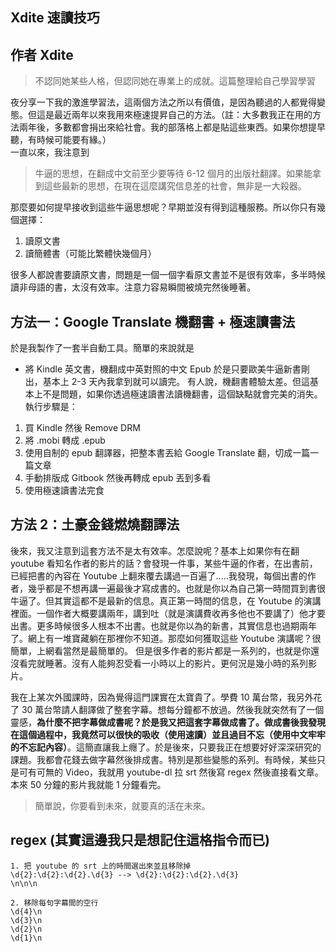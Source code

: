 ## Xdite 速讀技巧
## 作者 Xdite

> 不認同她某些人格，但認同她在專業上的成就。這篇整理給自己學習學習

夜分享一下我的激進學習法，這兩個方法之所以有價值，是因為聽過的人都覺得變態。但這是最近兩年以來我用來極速提昇自己的方法。（註：大多數我正在用的方法兩年後，多數都會捐出來給社會。我的部落格上都是貼這些東西。如果你想提早聽，有時候可能要有緣。）  
一直以來，我注意到

> 牛逼的思想，在翻成中文前至少要等待 6-12 個月的出版社翻譯。如果能拿到這些最新的思想，在現在這麼講究信息差的社會，無非是一大殺器。  

那麼要如何提早接收到這些牛逼思想呢？早期並沒有得到這種服務。所以你只有幾個選擇：
1. 讀原文書
2. 讀簡體書（可能比繁體快幾個月）

很多人都說書要讀原文書，問題是一個一個字看原文書並不是很有效率，多半時候讀非母語的書，太沒有效率。注意力容易瞬間被燒完然後睡著。
## 方法一：Google Translate 機翻書 + 極速讀書法
於是我製作了一套半自動工具。簡單的來說就是
* 將 Kindle 英文書，機翻成中英對照的中文 Epub
於是只要歐美牛逼新書剛出，基本上 2-3 天內我拿到就可以讀完。
有人說，機翻書體驗太差。但這基本上不是問題，如果你透過極速讀書法讀機翻書，這個缺點就會完美的消失。
執行步驟是：
1. 買 Kindle 然後 Remove DRM
2. 將 .mobi 轉成 .epub
3. 使用自制的 epub 翻譯器，把整本書丟給 Google Translate 翻，切成一篇一篇文章
4. 手動排版成 Gitbook 然後再轉成 epub 丟到多看
5. 使用極速讀書法完食

## 方法 2：土豪金錢燃燒翻譯法
後來，我又注意到這套方法不是太有效率。怎麼說呢？基本上如果你有在翻 youtube 看知名作者的影片的話？會發現一件事，某些牛逼的作者，在出書前，已經把書的內容在 Youtube 上翻來覆去講過一百遍了.....我發現，每個出書的作者，幾乎都是不想再講一遍最後才寫成書的。也就是你以為自己第一時間買到書很牛逼了。但其實這都不是最新的信息。真正第一時間的信息，在 Youtube 的演講裡面。一個作者大概要講兩年，講到吐（就是演講費收再多他也不要講了）他才要出書。更多時候很多人根本不出書。也就是你以為的新書，其實信息也過期兩年了。網上有一堆寶藏躺在那裡你不知道。那麼如何獲取這些 Youtube 演講呢？很簡單，上網看當然是最簡單的。
但是很多作者的影片都是一系列的，也就是你還沒看完就睡著。沒有人能夠忍受看一小時以上的影片。更何況是幾小時的系列影片。

我在上某次外國課時，因為覺得這門課實在太寶貴了。學費 10 萬台幣，我另外花了 30 萬台幣請人翻譯做了整套字幕。想每分鐘都不放過。然後我就突然有了一個靈感，**為什麼不把字幕做成書呢？於是我又把這套字幕做成書了。做成書後我發現在這個過程中，我竟然可以很快的吸收（使用速讀）並且過目不忘（使用中文牢牢的不忘記內容）**。這簡直讓我上癮了。於是後來，只要我正在想要好好深深研究的課題。我都會花錢去做字幕然後排成書。特別是那些變態的系列。有時候，某些只是可有可無的 Video，我就用 youtube-dl 拉 srt 然後寫 regex 然後直接看文章。本來 50 分鐘的影片我就能 1 分鐘看完。

> 簡單說，你要看到未來，就要真的活在未來。

## regex (其實這邊我只是想記住這格指令而已)
```
1. 把 youtube 的 srt 上的時間選出來並且移除掉
\d{2}:\d{2}:\d{2}.\d{3} --> \d{2}:\d{2}:\d{2}.\d{3}
\n\n\n

2. 移除每句字幕間的空行
\d{4}\n
\d{3}\n
\d{2}\n
\d{1}\n
```